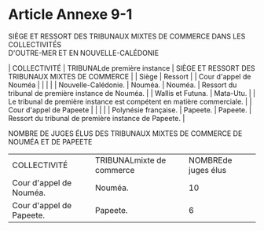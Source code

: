 # Article Annexe 9-1

SIÈGE ET RESSORT DES TRIBUNAUX MIXTES DE COMMERCE DANS LES COLLECTIVITÉS\
D'OUTRE-MER ET EN NOUVELLE-CALÉDONIE

| COLLECTIVITÉ | TRIBUNALde première instance | SIÈGE ET RESSORT DES TRIBUNAUX MIXTES DE COMMERCE |
| Siège | Ressort |
| Cour d'appel de Nouméa |  |  |  |
| Nouvelle-Calédonie. | Nouméa. | Nouméa. | Ressort du tribunal de première instance de Nouméa. |
| Wallis et Futuna. | Mata-Utu. |  | Le tribunal de première instance est compétent en matière commerciale. |
| Cour d'appel de Papeete |  |  |  |
| Polynésie française. | Papeete. | Papeete. | Ressort du tribunal de première instance de Papeete. |

NOMBRE DE JUGES ÉLUS DES TRIBUNAUX MIXTES DE COMMERCE DE NOUMÉA ET DE PAPEETE

|  |  |  |
| --- | --- | --- |
| COLLECTIVITÉ | TRIBUNALmixte de commerce | NOMBREde juges élus |
| Cour d'appel de Nouméa. | Nouméa. | 10 |
| Cour d'appel de Papeete. | Papeete. | 6 |
